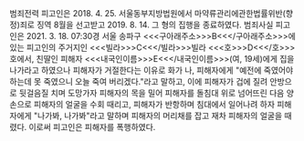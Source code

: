 범죄전력
피고인은 2018. 4. 25. 서울동부지방법원에서 마약류관리에관한법률위반(향정)죄로 징역 8월을 선고받고 2019. 8. 14. 그 형의 집행을 종료하였다.
범죄사실
피고인은 2021. 3. 18. 07:30경 서울 송파구 <<<구아래주소>>>B<<</구아래주소>>>에 있는 피고인의 주거지인 <<<빌라>>>C<<</빌라>>>빌라 <<<호>>>D<<</호>>>호에서, 친딸인 피해자 <<<내국인이름>>>E<<</내국인이름>>>(여, 19세)에게 집을 나가라고 하였으나 피해자가 거절한다는 이유로 화가 나, 피해자에게 "예전에 죽였어야 하는데 못 죽였으니 오늘 죽여 버리겠다."라고 말하고, 이에 피해자가 겁에 질려 안방으로 뒷걸음질 치며 도망가자 피해자의 목을 밀어 피해자를 돌침대 위로 넘어뜨린 다음 양손으로 피해자의 얼굴을 수회 때리고, 피해자가 반항하며 침대에서 일어나려 하자 피해자에게 "나가봐, 나가봐"라고 말하며 피해자의 머리채를 잡고 재차 피해자의 얼굴을 때렸다.
이로써 피고인은 피해자를 폭행하였다.